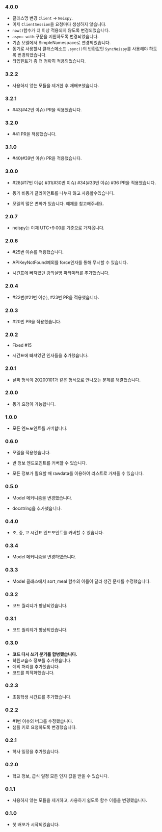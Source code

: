 ### 4.0.0

* 클래스명 변경 ``Client`` -> ``Neispy``.
* 이제 ``ClientSession``을 요청마다 생성하지 않습니다.
* ``now()``함수가 더 이상 적용되지 않도록 변경되었습니다.
* ``async with`` 구문을 지원하도록 변경되었습니다.
* 기존 모델에서 SimpleNamespace로 변경되었습니다.
* 동기로 사용할시 클래스메소드 ``.sync()``의 반환값인 ``SyncNeispy``를 사용해야 하도록 변경되었습니다.
* 타입힌트가 좀 더 정확히 적용되었습니다.

### 3.2.2

* 사용하지 않는 모듈을 제거한 후 재배포했습니다.

### 3.2.1

* #43(#42번 이슈) PR을 적용했습니다.

### 3.2.0

* #41 PR을 적용했습니다.

### 3.1.0

* #40(#39번 이슈) PR을 적용했습니다.

### 3.0.0

* #28(#17번 이슈) #31(#30번 이슈) #34(#33번 이슈) #36 PR을 적용했습니다.

* 동기 비동기 클라이언트를 나누지 않고 사용할수있습니다.

* 모델의 많은 변화가 있습니다. 예제를 참고해주세요.

### 2.0.7

* neispy는 이제 UTC+9:00를 기준으로 가져옵니다.

### 2.0.6

* #25번 이슈를 적용했습니다.

* APIKeyNotFound예외를 force인자를 통해 무시할 수 있습니다.

* 시간표에 빠져있던 강의실명 파라미터를 추가했습니다.

### 2.0.4

* #22번(#21번 이슈), #23번 PR을 적용했습니다.

### 2.0.3

* #20번 PR을 적용했습니다.

### 2.0.2

* Fixed #15

* 시간표에 빠져있던 인자들을 추가했습니다.

### 2.0.1

* 날짜 형식이 20200101과 같은 형식으로 안나오는 문제를 해결했습니다.

### 2.0.0

* 동기 요청이 가능합니다.

### 1.0.0

* 모든 엔드포인트를 커버합니다.

### 0.6.0

* 모델을 적용했습니다.

* 반 정보 엔드포인트를 커버할 수 있습니다.

* 모든 정보가 필요할 때 rawdata를 이용하여 리스트로 가져올 수 있습니다.

### 0.5.0

* Model 메커니즘을 변경했습니다.

* docstring을 추가했습니다.

### 0.4.0

* 초, 중, 고 시간표 엔드포인트를 커버할 수 있습니다.

### 0.3.4

* Model 메커니즘을 변경하였습니다.

### 0.3.3

* Model 클래스에서 sort_meal 함수의 이름이 달라 생긴 문제를 수정했습니다.

### 0.3.2

* 코드 퀄리티가 향상되었습니다.

### 0.3.1

* 코드 퀄리티가 향상되었습니다.

### 0.3.0

* **코드 다시 쓰기 분기를 합병했습니다.**
* 학원교습소 정보를 추가했습니다.
* 예외 처리를 추가했습니다.
* 코드를 최적화했습니다.

### 0.2.3

* 초등학생 시간표를 추가했습니다.

### 0.2.2

* #1번 이슈의 버그를 수정했습니다.
* 샘플 키로 요청하도록 변경했습니다.

### 0.2.1

* 학사 일정을 추가했습니다.

### 0.2.0

* 학교 정보, 급식 일정 모든 인자 값을 받을 수 있습니다.

### 0.1.1

* 사용하지 않는 모듈을 제거하고, 사용하기 쉽도록 함수 이름을 변경했습니다.

### 0.1.0

* 첫 배포가 시작되었습니다.
